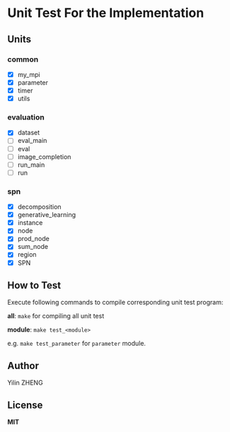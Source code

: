 # Unit Test For the Implementation

## Units

### common

- [x] my_mpi
- [x] parameter
- [x] timer
- [x] utils

### evaluation

- [x] dataset
- [ ] eval_main
- [ ] eval
- [ ] image_completion
- [ ] run_main
- [ ] run

### spn

- [x] decomposition
- [x] generative_learning
- [x] instance
- [x] node
- [x] prod_node
- [x] sum_node
- [x] region
- [x] SPN

## How to Test

Execute following commands to compile corresponding unit test program:

**all**: `make` for compiling all unit test

**module**: `make test_<module>`

e.g. `make test_parameter` for `parameter` module.

## Author

Yilin ZHENG

## License

**MIT**
